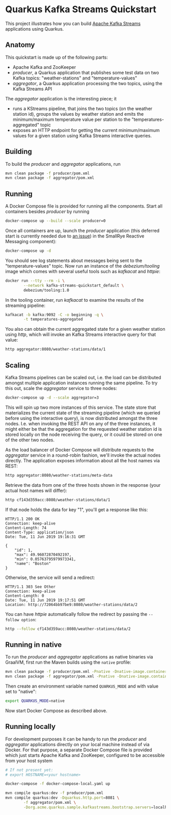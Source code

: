 Quarkus Kafka Streams Quickstart
========================

This project illustrates how you can build [Apache Kafka Streams](https://kafka.apache.org/documentation/streams) applications using Quarkus.

## Anatomy

This quickstart is made up of the following parts:

* Apache Kafka and ZooKeeper
* _producer_, a Quarkus application that publishes some test data on two Kafka topics: "weather-stations" and "temperature-values"
* _aggregator_, a Quarkus application processing the two topics, using the Kafka Streams API

The _aggregator_ application is the interesting piece; it

* runs a KStreams pipeline, that joins the two topics (on the weather station id),
groups the values by weather station and emits the minimum/maximum temperature value per station to the "temperatures-aggregated" topic
* exposes an HTTP endpoint for getting the current minimum/maximum values
for a given station using Kafka Streams interactive queries.

## Building

To build the _producer_ and _aggregator_ applications, run

```bash
mvn clean package -f producer/pom.xml
mvn clean package -f aggregator/pom.xml
```

## Running

A Docker Compose file is provided for running all the components.
Start all containers besides _producer_ by running

```bash
docker-compose up --build --scale producer=0
```

Once all containers are up, launch the _producer_ application
(this deferred start is currently needed due to [an issue](https://github.com/smallrye/smallrye-reactive-messaging/issues/128)) in the SmallRye Reactive Messaging component):

```bash
docker-compose up -d
```

You should see log statements about messages being sent to the "temperature-values" topic.
Now run an instance of the _debezium/tooling_ image which comes with several useful tools such as _kafkacat_ and _httpie_:

```bash
docker run --tty --rm -i \
        --network kafka-streams-quickstart_default \
        debezium/tooling:1.0
```

In the tooling container, run _kafkacat_ to examine the results of the streaming pipeline:

```bash
kafkacat -b kafka:9092 -C -o beginning -q \
        -t temperatures-aggregated
```

You also can obtain the current aggregated state for a given weather station using _http_,
which will invoke an Kafka Streams interactive query for that value:

```bash
http aggregator:8080/weather-stations/data/1
```

## Scaling

Kafka Streams pipelines can be scaled out, i.e. the load can be distributed amongst multiple application instances running the same pipeline.
To try this out, scale the _aggregator_ service to three nodes:

```bash
docker-compose up -d --scale aggregator=3
```

This will spin up two more instances of this service.
The state store that materializes the current state of the streaming pipeline
(which we queried before using the interactive query),
is now distributed amongst the three nodes.
I.e. when invoking the REST API on any of the three instances, it might either be
that the aggregation for the requested weather station id is stored locally on the node receiving the query,
or it could be stored on one of the other two nodes.

As the load balancer of Docker Compose will distribute requests to the _aggregator_ service in a round-robin fashion,
we'll invoke the actual nodes directly.
The application exposes information about all the host names via REST:

```bash
http aggregator:8080/weather-stations/meta-data
```

Retrieve the data from one of the three hosts shown in the response
(your actual host names will differ):

```bash
http cf143d359acc:8080/weather-stations/data/1
```

If that node holds the data for key "1", you'll get a response like this:

```
HTTP/1.1 200 OK
Connection: keep-alive
Content-Length: 74
Content-Type: application/json
Date: Tue, 11 Jun 2019 19:16:31 GMT

{
    "id": 1,
    "max": 49.96072870492197,
    "min": 0.05763795979973341,
    "name": "Boston"
}
```

Otherwise, the service will send a redirect:

```
HTTP/1.1 303 See Other
Connection: keep-alive
Content-Length: 0
Date: Tue, 11 Jun 2019 19:17:51 GMT
Location: http://72064bb97be9:8080/weather-stations/data/2
```

You can have _httpie_ automatically follow the redirect by passing the `--follow option`:

```bash
http --follow cf143d359acc:8080/weather-stations/data/2
```

## Running in native

To run the _producer_ and _aggregator_ applications as native binaries via GraalVM,
first run the Maven builds using the `native` profile:

```bash
mvn clean package -f producer/pom.xml -Pnative -Dnative-image.container-runtime=docker
mvn clean package -f aggregator/pom.xml -Pnative -Dnative-image.container-runtime=docker
```

Then create an environment variable named `QUARKUS_MODE` and with value set to "native":

```bash
export QUARKUS_MODE=native
```

Now start Docker Compose as described above.

## Running locally

For development purposes it can be handy to run the _producer_ and _aggregator_ applications
directly on your local machine instead of via Docker.
For that purpose, a separate Docker Compose file is provided which just starts Apache Kafka and ZooKeeper,
configured to be accessible from your host system

```bash
# If not present yet:
# export HOSTNAME=<your hostname>

docker-compose -f docker-compose-local.yaml up

mvn compile quarkus:dev -f producer/pom.xml
mvn compile quarkus:dev -Dquarkus.http.port=8081 \
        -f aggregator/pom.xml \
        -Dorg.acme.quarkus.sample.kafkastreams.bootstrap.servers=localhost:9092
```
